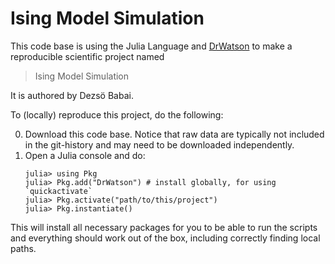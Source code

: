 # Ising Model Simulation

This code base is using the Julia Language and [DrWatson](https://juliadynamics.github.io/DrWatson.jl/stable/)
to make a reproducible scientific project named
> Ising Model Simulation

It is authored by Dezsö Babai.

To (locally) reproduce this project, do the following:

0. Download this code base. Notice that raw data are typically not included in the
   git-history and may need to be downloaded independently.
1. Open a Julia console and do:
   ```
   julia> using Pkg
   julia> Pkg.add("DrWatson") # install globally, for using `quickactivate`
   julia> Pkg.activate("path/to/this/project")
   julia> Pkg.instantiate()
   ```

This will install all necessary packages for you to be able to run the scripts and
everything should work out of the box, including correctly finding local paths.
